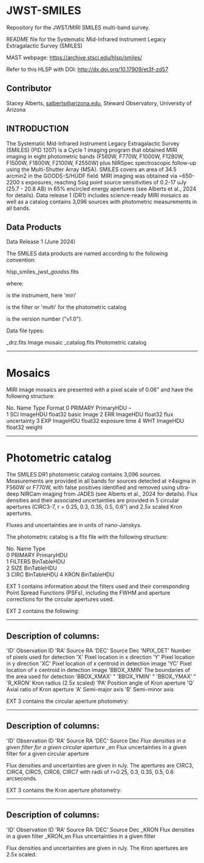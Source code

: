 # JWST-SMILES
Repository for the JWST/MIRI SMILES multi-band survey. 

README file for the Systematic Mid-Infrared Instrument Legacy Extragalactic Survey (SMILES)

MAST webpage: https://archive.stsci.edu/hlsp/smiles/

Refer to this HLSP with DOI: http://dx.doi.org/10.17909/et3f-zd57

## Contributor
Stacey Alberts, salberts@arizona.edu, Steward Observatory, University of Arizona

## INTRODUCTION

The Systematic Mid-Infrared Instrument Legacy Extragalactic Survey (SMILES) (PID 1207) is a Cycle 1 imaging program that obtained MIRI imaging in eight photometric bands (F560W, F770W, F1000W, F1280W, F1500W, F1800W, F2100W, F2550W) plus NIRSpec spectroscopic follow-up using the Multi-Shutter Array (MSA).  SMILES covers an area of 34.5 arcmin2 in the GOODS-S/HUDF field.  MIRI imaging was obtained via ~650-2200 s exposures, reaching 5sig point source sensitivities of 0.2-17 uJy (25.7 - 20.8 AB) in 65% encircled energy apertures (see Alberts et al., 2024 for details).  Data release 1 (DR1) includes science-ready MIRI mosaics as well as a catalog contains 3,096 sources with photometric measurements in all bands. 

## Data Products

Data Release 1 (June 2024)

The SMILES data products are named according to the following convention:

hlsp_smiles_jwst_<instrument>_goodss_<filter>_<version>_<data file type>.fits

where:

<inst> is the instrument, here 'miri'

<filter> is the filter or 'multi' for the photometric catalog

<version> is the version number ("v1.0").

Data file types:

_drz.fits		Image mosaic
_catalog.fits	Photometric catalog

---------

# Mosaics

MIRI image mosaics are presented with a pixel scale of 0.06" and have the following structure:

No.	Name  		Type  	 	          Format
  0  	PRIMARY   	 PrimaryHDU 		– 	 
  1  	SCI       	 ImageHDU    		float32     basic image 
  2  	ERR       	 ImageHDU    		float32     flux uncertainty
  3  	EXP       	 ImageHDU   		float32     exposure time
  4  	WHT       	 ImageHDU     		float32     weight
  
----------------------

# Photometric catalog

The SMILES DR1 photometric catalog contains 3,096 sources.  Measurements are provided in all bands for sources detected at ≥4sigma in F560W or F770W, with false positives identified and removed using ultra-deep NIRCam imaging from JADES (see Alberts et al., 2024 for details).  Flux densities and their associated uncertainties are provided in 5 circular apertures (CIRC3-7, r = 0.25, 0.3, 0.35, 0.5, 0.6”) and 2.5x scaled Kron apertures. 

Fluxes and uncertainties are in units of nano-Janskys.

The photometric catalog is a fits file with the following structure:

No.	Name  	   		Type  	             
  0  PRIMARY       	  PrimaryHDU	 
  1  FILTERS   	      BinTableHDU       
  2  SIZE      	      BinTableHDU    
  3  CIRC      	      BinTableHDU
  4  KRON       	  BinTableHDU  
  
EXT 1 contains information about the filters used and their corresponding Point Spread Functions (PSFs), including the FWHM and aperture corrections for the circular apertures used.

EXT 2 contains the following:

-----------------------
Description of columns:
-----------------------

'ID'			Observation ID
'RA'			Source RA
'DEC'			Source Dec
'NPIX_DET'		Number of pixels used for detection
'X'				Pixel location in x direction
'Y'				Pixel location in y direction
'XC'			Pixel location of x centroid in detection image
'YC'			Pixel location of x centroid in detection image
'BBOX_XMIN'		The boundaries of the area used for detection
'BBOX_XMAX'		"
'BBOX_YMIN'		"
'BBOX_YMAX'		"
'R_KRON'		Kron radius (2.5x scaled)
'PA'			Position angle of Kron aperture
'Q'				Axial ratio of Kron aperture
'A'				Semi-major axis
'B'				Semi-minor axis

EXT 3 contains the circular aperture photometry:

-----------------------
Description of columns:
-----------------------

'ID'					Observation ID
'RA'					Source RA
'DEC'					Source Dec
<filter>_<aperture>		Flux densities in a given filter for a given circular aperture
<filter>_<aperture>_en	Flux uncertainties in a given filter for a given circular aperture

Flux densities and uncertainties are given in nJy.  The apertures are CIRC3, CIRC4, CIRC5, CIRC6, CIRC7 with radii of r=0.25, 0.3, 0.35, 0.5, 0.6 arcseconds.

EXT 3 contains the Kron aperture photometry:

-----------------------
Description of columns:
-----------------------

'ID'					Observation ID
'RA'					Source RA
'DEC'					Source Dec
<filter>_KRON			Flux densities in a given filter
<filter>_KRON_en		Flux uncertainties in a given filter

Flux densities and uncertainties are given in nJy.  The Kron apertures are 2.5x scaled.


